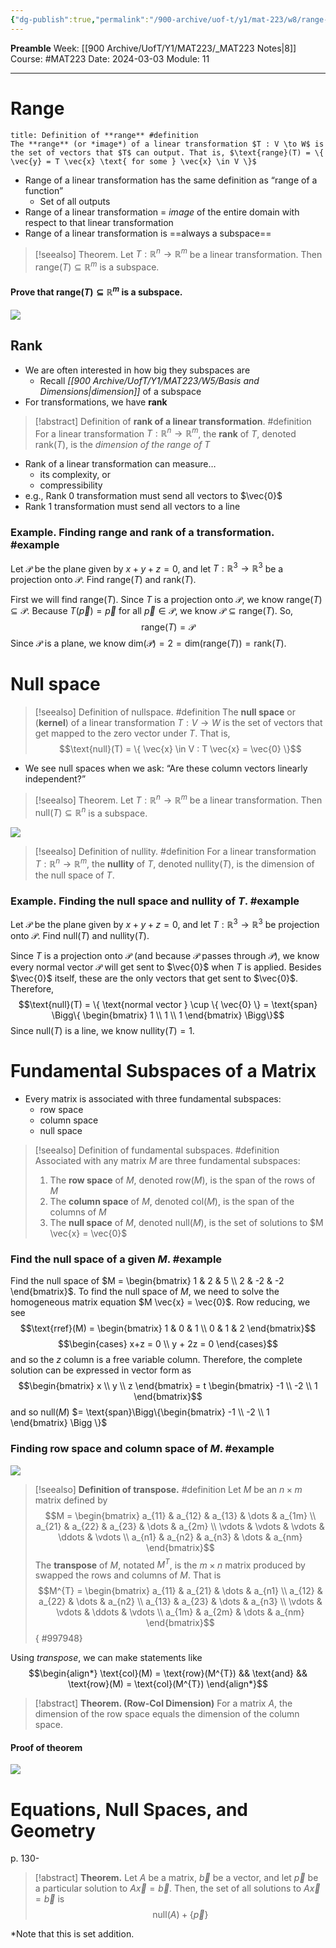 ```yaml
---
{"dg-publish":true,"permalink":"/900-archive/uof-t/y1/mat-223/w8/range-and-nullspace-of-a-linear-transformation/","created":"2024-03-03T18:02:01.353-08:00","updated":"2024-03-09T17:43:17.828-08:00"}
---
```


**Preamble**
Week: [[900 Archive/UofT/Y1/MAT223/_MAT223 Notes\|8]]
Course: #MAT223
Date: 2024-03-03
Module: 11

---
# Range

```ad-def
title: Definition of **range** #definition 
The **range** (or *image*) of a linear transformation $T : V \to W$ is the set of vectors that $T$ can output. That is, $\text{range}(T) = \{ \vec{y} = T \vec{x} \text{ for some } \vec{x} \in V \}$
```

- Range of a linear transformation has the same definition as “range of a function”
	- Set of all outputs
- Range of a linear transformation = *image* of the entire domain with respect to that linear transformation
- Range of a linear transformation is ==always a subspace==

> [!seealso] Theorem.
> Let $T : \mathbb{R}^{n} \to \mathbb{R}^{m}$ be a linear transformation. Then $\text{range}(T) \subseteq \mathbb{R}^{m}$ is a subspace.

#### Prove that $\text{range}(T) \subseteq \mathbb{R}^{m}$ is a subspace.

![](https://i.imgur.com/8Vtvkhy.png)

## Rank

- We are often interested in how big they subspaces are
	- Recall *[[900 Archive/UofT/Y1/MAT223/W5/Basis and Dimensions\|dimension]]* of a subspace
- For transformations, we have **rank**

> [!abstract] Definition of **rank of a linear transformation**. #definition 
> For a linear transformation $T : \mathbb{R}^{n} \to \mathbb{R}^{m}$, the **rank** of $T$, denoted $\text{rank}(T)$, is the *dimension of the range of $T$*

- Rank of a linear transformation can measure…
	- its complexity, or
	- compressibility
- e.g., Rank 0 transformation must send all vectors to $\vec{0}$
- Rank 1 transformation must send all vectors to a line

### Example. Finding range and rank of a transformation. #example 

Let $\mathcal{P}$ be the plane given by $x+y+z=0$, and let $T : \mathbb{R}^{3} \to \mathbb{R}^{3}$ be a projection onto $\mathcal{P}$.
Find $\text{range}(T)$ and $\text{rank}(T)$.

First we will find $\text{range}(T)$. Since $T$ is a projection onto $\mathcal{P}$, we know $\text{range}(T) \subseteq \mathcal{P}$. Because $T(\vec{p}) = \vec{p}$  for all $\vec{p} \in \mathcal{P}$, we know $\mathcal{P} \subseteq \text{range}(T)$. So, $$\text{range}(T) = \mathcal{P}$$
Since $\mathcal{P}$ is a plane, we know $\text{dim}(\mathcal{P}) = 2 = \text{dim}(\text{range}(T)) = \text{rank}(T)$.

# Null space

> [!seealso] Definition of nullspace. #definition 
> The **null space** or (**kernel**) of a linear transformation $T : V \to W$ is the set of vectors that get mapped to the zero vector under $T$. That is, $$\text{null}(T) = \{ \vec{x} \in V : T \vec{x} = \vec{0} \}$$

- We see null spaces when we ask: “Are these column vectors linearly independent?”

> [!seealso] Theorem.
> Let $T : \mathbb{R}^{n} \to \mathbb{R}^{m}$ be a linear transformation. Then $\text{null}(T) \subseteq \mathbb{R}^{n}$ is a subspace.

![](https://i.imgur.com/9jcJdLR.png)

> [!seealso] Definition of nullity. #definition 
> For a linear transformation $T : \mathbb{R}^{n} \to \mathbb{R}^{m}$, the **nullity** of $T$, denoted $\text{nullity}(T)$, is the dimension of the null space of $T$.

### Example. Finding the null space and nullity of $T$. #example 

Let $\mathcal{P}$ be the plane given by $x+y+z=0$, and let $T : \mathbb{R}^{3} \to \mathbb{R}^{3}$ be projection onto $\mathcal{P}$.
Find $\text{null}(T)$ and $\text{nullity}(T)$. 

Since $T$ is a projection onto $\mathcal{P}$ (and because $\mathcal{P}$ passes through $\mathcal{P}$), we know every normal vector $\mathcal{P}$ will get sent to $\vec{0}$ when $T$ is applied. Besides $\vec{0}$ itself, these are the only vectors that get sent to $\vec{0}$. Therefore, $$\text{null}(T) = \{ \text{normal vector } \cup \{ \vec{0} \} = \text{span} \Bigg\{  \begin{bmatrix} 1 \\ 1 \\ 1 \end{bmatrix} \Bigg\}$$
Since $\text{null}(T)$ is a line, we know $\text{nullity}(T) = 1$.

# Fundamental Subspaces of a Matrix

- Every matrix is associated with three fundamental subspaces:
	- row space
	- column space
	- null space

> [!seealso] Definition of fundamental subspaces. #definition 
> Associated with any matrix $M$ are three fundamental subspaces:
> 1. The **row space** of $M$, denoted row($M$), is the span of the rows of $M$
> 2. The **column space** of $M$, denoted col($M$), is the span of the columns of $M$
> 3. The **null space** of $M$, denoted null($M$), is the set of solutions to $M \vec{x} = \vec{0}$

### Find the null space of a given $M$. #example 
Find the null space of $M = \begin{bmatrix} 1 & 2 & 5 \\ 2 & -2 & -2 \end{bmatrix}$.
To find the null space of $M$, we need to solve the homogeneous matrix equation $M \vec{x} = \vec{0}$. Row reducing, we see $$\text{rref}(M) = \begin{bmatrix} 1 & 0 & 1 \\ 0 & 1 & 2 \end{bmatrix}$$$$\begin{cases} x+z = 0 \\ y + 2z = 0 \end{cases}$$and so the $z$ column is a free variable column. Therefore, the complete solution can be expressed in vector form as $$\begin{bmatrix} x \\ y \\ z \end{bmatrix} = t \begin{bmatrix} -1 \\ -2 \\ 1 \end{bmatrix}$$and so null($M$) $= \text{span}\Bigg\{\begin{bmatrix} -1 \\ -2 \\ 1 \end{bmatrix} \Bigg \}$
### Finding row space and column space of $M$. #example 
![](https://i.imgur.com/IX71reN.png)

> [!seealso] **Definition of transpose.** #definition 
> Let $M$ be an $n \times m$ matrix defined by $$M = \begin{bmatrix} a_{11} & a_{12} & a_{13} & \dots & a_{1m} \\ a_{21} & a_{22} & a_{23} & \dots & a_{2m} \\ \vdots & \vdots  & \vdots & \ddots  & \vdots \\ a_{n1} & a_{n2} & a_{n3} & \dots & a_{nm} \end{bmatrix}$$
> The **transpose** of $M$, notated $M^{T}$, is the $m \times n$ matrix produced by swapped the rows and columns of $M$. That is 
> $$M^{T} = \begin{bmatrix} a_{11} & a_{21} & \dots & a_{n1} \\ a_{12} & a_{22} & \dots & a_{n2} \\ a_{13} & a_{23} & \dots & a_{n3} \\ \vdots & \vdots & \ddots & \vdots \\ a_{1m} & a_{2m} & \dots & a_{nm} \end{bmatrix}$$
{ #997948}


Using *transpose*, we can make statements like $$\begin{align*} \text{col}(M) = \text{row}(M^{T}) && \text{and} && \text{row}(M) = \text{col}(M^{T}) \end{align*}$$
> [!abstract] **Theorem. (Row-Col Dimension)**
> For a matrix $A$, the dimension of the row space equals the dimension of the column space.

#### Proof of theorem
![](https://i.imgur.com/EREbfpI.png)


# Equations, Null Spaces, and Geometry

p. 130-

> [!abstract] **Theorem.**
> Let $A$ be a matrix, $\vec{b}$ be a vector, and let $\vec{p}$ be a particular solution to $A \vec{x} = \vec{b}$.
> Then, the set of all solutions to $A \vec{x} = \vec{b}$ is $$\text{null}(A) + \{ \vec{p} \}$$

\*Note that this is set addition.